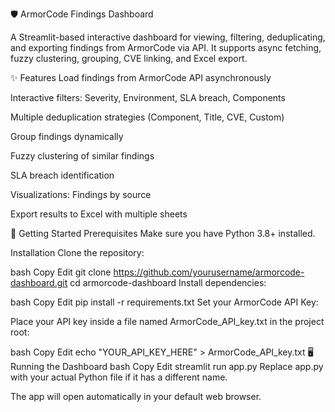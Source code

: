 🛡️ ArmorCode Findings Dashboard


A Streamlit-based interactive dashboard for viewing, filtering, deduplicating, and exporting findings from ArmorCode via API.
It supports async fetching, fuzzy clustering, grouping, CVE linking, and Excel export.

✨ Features
Load findings from ArmorCode API asynchronously

Interactive filters: Severity, Environment, SLA breach, Components

Multiple deduplication strategies (Component, Title, CVE, Custom)

Group findings dynamically

Fuzzy clustering of similar findings

SLA breach identification

Visualizations: Findings by source

Export results to Excel with multiple sheets

🚀 Getting Started
Prerequisites
Make sure you have Python 3.8+ installed.

Installation
Clone the repository:

bash
Copy
Edit
git clone https://github.com/yourusername/armorcode-dashboard.git
cd armorcode-dashboard
Install dependencies:

bash
Copy
Edit
pip install -r requirements.txt
Set your ArmorCode API Key:

Place your API key inside a file named ArmorCode_API_key.txt in the project root:

bash
Copy
Edit
echo "YOUR_API_KEY_HERE" > ArmorCode_API_key.txt
🖥️ Running the Dashboard
bash
Copy
Edit
streamlit run app.py
Replace app.py with your actual Python file if it has a different name.

The app will open automatically in your default web browser.
